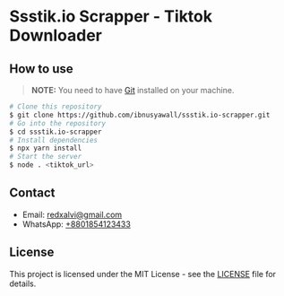 # Ssstik.io Scrapper - Tiktok Downloader

<!-- How to install -->

## How to use

> **NOTE:** You need to have [Git](https://git-scm.com) installed on your machine.

```bash
# Clone this repository
$ git clone https://github.com/ibnusyawall/ssstik.io-scrapper.git
# Go into the repository
$ cd ssstik.io-scrapper
# Install dependencies
$ npx yarn install
# Start the server
$ node . <tiktok_url>
```

## Contact

- Email: [redxalvi@gmail.com](mailto:redxalvi@gmail.com)
- WhatsApp: [+8801854123433](https://wa.me/+8801854123433)

<!-- License -->

## License

This project is licensed under the MIT License - see the [LICENSE](https://github.com/ibnusyawall/ssstik.io-scrapper/blob/main/LICENSE) file for details.
